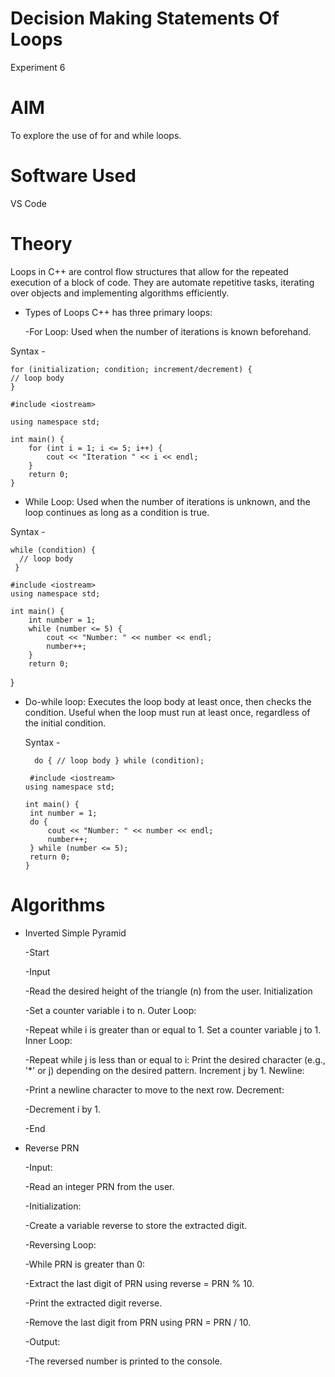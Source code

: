 # Decision Making Statements Of Loops
Experiment 6

# AIM
To explore the use of for and while loops.

# Software Used
VS Code

# Theory
Loops in C++ are control flow structures that allow for the repeated execution of a block of code. They are automate repetitive tasks, iterating over objects and implementing algorithms efficiently.

- Types of Loops
   C++ has three primary loops:

  -For Loop:
   Used when the number of iterations is known beforehand.
   
 Syntax -

    for (initialization; condition; increment/decrement) {
    // loop body
    }
  
    #include <iostream>

    using namespace std;

    int main() {
        for (int i = 1; i <= 5; i++) {
            cout << "Iteration " << i << endl;
        }
        return 0;
    }

 - While Loop:
  Used when the number of iterations is unknown, and the loop continues as long as a condition is true.
  
  Syntax -
  
    while (condition) {
      // loop body
     }
     
    #include <iostream>
    using namespace std;

    int main() {
        int number = 1;
        while (number <= 5) {
            cout << "Number: " << number << endl;
            number++;
        }
        return 0;
  }
  
  - Do-while loop:
     Executes the loop body at least once, then checks the condition. Useful when the loop must run at least once, regardless of the initial condition.
     
     Syntax -

          do { // loop body } while (condition);

         #include <iostream> 
        using namespace std;

        int main() {
         int number = 1;
         do {
             cout << "Number: " << number << endl;
             number++;
         } while (number <= 5);
         return 0;
        }

    
# Algorithms

- Inverted Simple Pyramid

  -Start

  -Input

  -Read the desired height of the triangle (n) from the user.
   Initialization

  -Set a counter variable i to n.
   Outer Loop:

  -Repeat while i is greater than or equal to 1.
   Set a counter variable j to 1.
   Inner Loop:

  -Repeat while j is less than or equal to i:
   Print the desired character (e.g., '*' or j) depending on the desired pattern.
   Increment j by 1.
   Newline:

  -Print a newline character to move to the next row.
   Decrement:

  -Decrement i by 1.
  
  -End
   
- Reverse PRN

  -Input:
  
  -Read an integer PRN from the user.
  
  -Initialization:
  
  -Create a variable reverse to store the extracted digit.
  
  -Reversing Loop:
  
  -While PRN is greater than 0:
  
  -Extract the last digit of PRN using reverse = PRN % 10.
  
  -Print the extracted digit reverse.
  
  -Remove the last digit from PRN using PRN = PRN / 10.
  
  -Output:
  
  -The reversed number is printed to the console.
  
